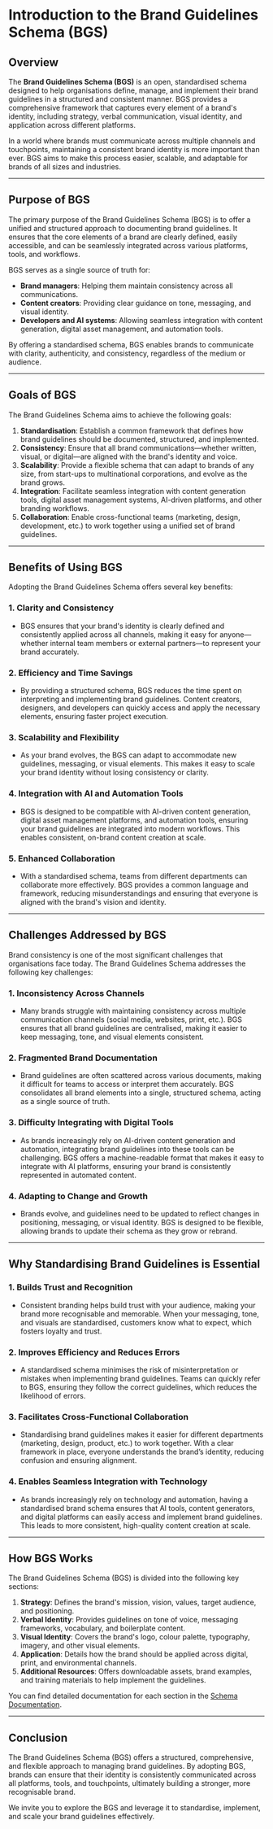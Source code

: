 # Introduction to the Brand Guidelines Schema (BGS)

## Overview

The **Brand Guidelines Schema (BGS)** is an open, standardised schema designed to help organisations define, manage, and implement their brand guidelines in a structured and consistent manner. BGS provides a comprehensive framework that captures every element of a brand's identity, including strategy, verbal communication, visual identity, and application across different platforms.

In a world where brands must communicate across multiple channels and touchpoints, maintaining a consistent brand identity is more important than ever. BGS aims to make this process easier, scalable, and adaptable for brands of all sizes and industries.

---

## Purpose of BGS

The primary purpose of the Brand Guidelines Schema (BGS) is to offer a unified and structured approach to documenting brand guidelines. It ensures that the core elements of a brand are clearly defined, easily accessible, and can be seamlessly integrated across various platforms, tools, and workflows.

BGS serves as a single source of truth for:
- **Brand managers**: Helping them maintain consistency across all communications.
- **Content creators**: Providing clear guidance on tone, messaging, and visual identity.
- **Developers and AI systems**: Allowing seamless integration with content generation, digital asset management, and automation tools.

By offering a standardised schema, BGS enables brands to communicate with clarity, authenticity, and consistency, regardless of the medium or audience.

---

## Goals of BGS

The Brand Guidelines Schema aims to achieve the following goals:

1. **Standardisation**: Establish a common framework that defines how brand guidelines should be documented, structured, and implemented.
2. **Consistency**: Ensure that all brand communications—whether written, visual, or digital—are aligned with the brand's identity and voice.
3. **Scalability**: Provide a flexible schema that can adapt to brands of any size, from start-ups to multinational corporations, and evolve as the brand grows.
4. **Integration**: Facilitate seamless integration with content generation tools, digital asset management systems, AI-driven platforms, and other branding workflows.
5. **Collaboration**: Enable cross-functional teams (marketing, design, development, etc.) to work together using a unified set of brand guidelines.

---

## Benefits of Using BGS

Adopting the Brand Guidelines Schema offers several key benefits:

### 1. **Clarity and Consistency**
   - BGS ensures that your brand's identity is clearly defined and consistently applied across all channels, making it easy for anyone—whether internal team members or external partners—to represent your brand accurately.

### 2. **Efficiency and Time Savings**
   - By providing a structured schema, BGS reduces the time spent on interpreting and implementing brand guidelines. Content creators, designers, and developers can quickly access and apply the necessary elements, ensuring faster project execution.

### 3. **Scalability and Flexibility**
   - As your brand evolves, the BGS can adapt to accommodate new guidelines, messaging, or visual elements. This makes it easy to scale your brand identity without losing consistency or clarity.

### 4. **Integration with AI and Automation Tools**
   - BGS is designed to be compatible with AI-driven content generation, digital asset management platforms, and automation tools, ensuring your brand guidelines are integrated into modern workflows. This enables consistent, on-brand content creation at scale.

### 5. **Enhanced Collaboration**
   - With a standardised schema, teams from different departments can collaborate more effectively. BGS provides a common language and framework, reducing misunderstandings and ensuring that everyone is aligned with the brand's vision and identity.

---

## Challenges Addressed by BGS

Brand consistency is one of the most significant challenges that organisations face today. The Brand Guidelines Schema addresses the following key challenges:

### **1. Inconsistency Across Channels**
   - Many brands struggle with maintaining consistency across multiple communication channels (social media, websites, print, etc.). BGS ensures that all brand guidelines are centralised, making it easier to keep messaging, tone, and visual elements consistent.

### **2. Fragmented Brand Documentation**
   - Brand guidelines are often scattered across various documents, making it difficult for teams to access or interpret them accurately. BGS consolidates all brand elements into a single, structured schema, acting as a single source of truth.

### **3. Difficulty Integrating with Digital Tools**
   - As brands increasingly rely on AI-driven content generation and automation, integrating brand guidelines into these tools can be challenging. BGS offers a machine-readable format that makes it easy to integrate with AI platforms, ensuring your brand is consistently represented in automated content.

### **4. Adapting to Change and Growth**
   - Brands evolve, and guidelines need to be updated to reflect changes in positioning, messaging, or visual identity. BGS is designed to be flexible, allowing brands to update their schema as they grow or rebrand.

---

## Why Standardising Brand Guidelines is Essential

### **1. Builds Trust and Recognition**
   - Consistent branding helps build trust with your audience, making your brand more recognisable and memorable. When your messaging, tone, and visuals are standardised, customers know what to expect, which fosters loyalty and trust.

### **2. Improves Efficiency and Reduces Errors**
   - A standardised schema minimises the risk of misinterpretation or mistakes when implementing brand guidelines. Teams can quickly refer to BGS, ensuring they follow the correct guidelines, which reduces the likelihood of errors.

### **3. Facilitates Cross-Functional Collaboration**
   - Standardising brand guidelines makes it easier for different departments (marketing, design, product, etc.) to work together. With a clear framework in place, everyone understands the brand’s identity, reducing confusion and ensuring alignment.

### **4. Enables Seamless Integration with Technology**
   - As brands increasingly rely on technology and automation, having a standardised brand schema ensures that AI tools, content generators, and digital platforms can easily access and implement brand guidelines. This leads to more consistent, high-quality content creation at scale.

---

## How BGS Works

The Brand Guidelines Schema (BGS) is divided into the following key sections:

1. **Strategy**: Defines the brand's mission, vision, values, target audience, and positioning.
2. **Verbal Identity**: Provides guidelines on tone of voice, messaging frameworks, vocabulary, and boilerplate content.
3. **Visual Identity**: Covers the brand's logo, colour palette, typography, imagery, and other visual elements.
4. **Application**: Details how the brand should be applied across digital, print, and environmental channels.
5. **Additional Resources**: Offers downloadable assets, brand examples, and training materials to help implement the guidelines.

You can find detailed documentation for each section in the [Schema Documentation](./schema/).

---

## Conclusion

The Brand Guidelines Schema (BGS) offers a structured, comprehensive, and flexible approach to managing brand guidelines. By adopting BGS, brands can ensure that their identity is consistently communicated across all platforms, tools, and touchpoints, ultimately building a stronger, more recognisable brand.

We invite you to explore the BGS and leverage it to standardise, implement, and scale your brand guidelines effectively.
